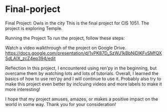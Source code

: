 # Final-porject
Final Project: Owls in the city
This is the final project for CIS 1051. The project is exploring Temple. 

Running the Project
To run the project, follow these steps:


Watch a video walkthrough of the project on Google Drive. https://docs.google.com/presentation/d/1vPK87D_SzWJ1kBbNjDlKFvSMfQXSdLAIX_zcZ4ep394/edit

Reflection
In this project, I encountered using ren'py in the beginning, but overcame them by watching lots and lots of tutorials. Overall, I learned the basics of how to use ren'py and I will continue to use it. Probably also try to make this project even better by inclcuing videos and more labels to make it more interesting!


I hope that my project amuses, amazes, or makes a positive impact on the world in some way. Thank you for your consideration!
